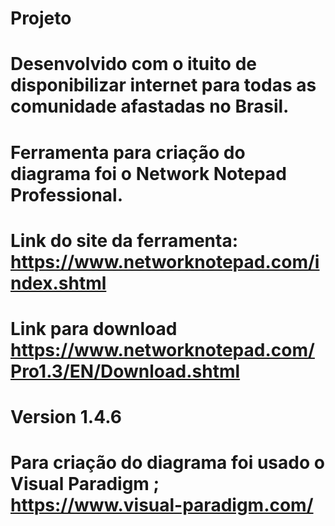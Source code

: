 # Projeto

# Desenvolvido com o ituito de disponibilizar internet para todas as comunidade afastadas no Brasil.
# Ferramenta para criação do diagrama foi o  Network Notepad Professional.
# Link do site da ferramenta: https://www.networknotepad.com/index.shtml
# Link para download https://www.networknotepad.com/Pro1.3/EN/Download.shtml
# Version 1.4.6
# Para criação do diagrama foi usado o Visual Paradigm ;  https://www.visual-paradigm.com/
